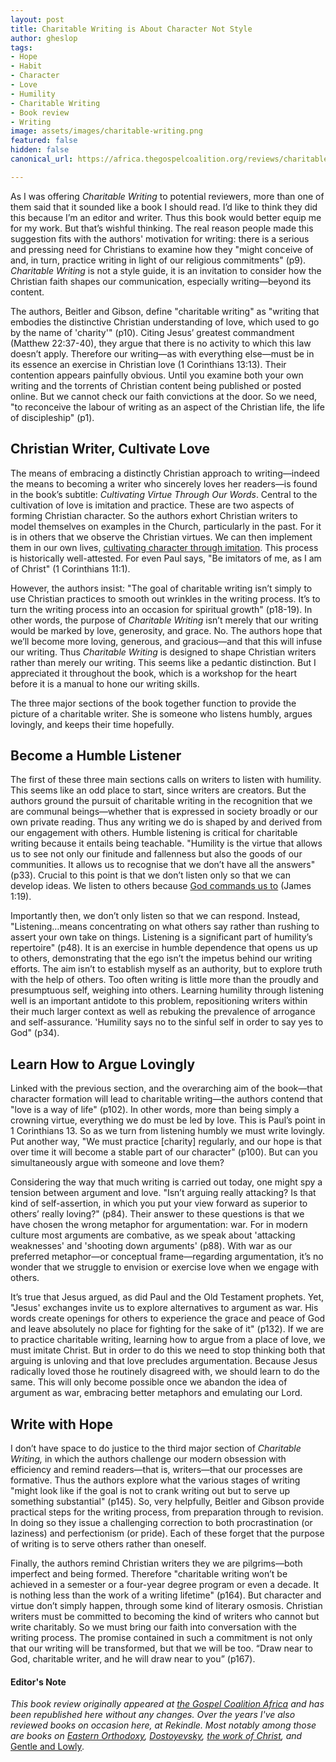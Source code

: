 ```yaml
---
layout: post
title: Charitable Writing is About Character Not Style
author: gheslop
tags:
- Hope
- Habit
- Character
- Love
- Humility
- Charitable Writing
- Book review
- Writing
image: assets/images/charitable-writing.png
featured: false
hidden: false
canonical_url: https://africa.thegospelcoalition.org/reviews/charitable-writing-is-about-character-not-style/

---
```

As I was offering _Charitable Writing_ to potential reviewers, more than one of them said that it sounded like a book I should read. I’d like to think they did this because I’m an editor and writer. Thus this book would better equip me for my work. But that’s wishful thinking. The real reason people made this suggestion fits with the authors' motivation for writing: there is a serious and pressing need for Christians to examine how they "might conceive of and, in turn, practice writing in light of our religious commitments" (p9). _Charitable Writing_ is not a style guide, it is an invitation to consider how the Christian faith shapes our communication, especially writing—beyond its content.

The authors, Beitler and Gibson, define "charitable writing" as "writing that embodies the distinctive Christian understanding of love, which used to go by the name of 'charity'" (p10). Citing Jesus’ greatest commandment (Matthew 22:37-40), they argue that there is no activity to which this law doesn’t apply. Therefore our writing—as with everything else—must be in its essence an exercise in Christian love (1 Corinthians 13:13). Their contention appears painfully obvious. Until you examine both your own writing and the torrents of Christian content being published or posted online. But we cannot check our faith convictions at the door. So we need, "to reconceive the labour of writing as an aspect of the Christian life, the life of discipleship" (p1).

## Christian Writer, Cultivate Love

The means of embracing a distinctly Christian approach to writing—indeed the means to becoming a writer who sincerely loves her readers—is found in the book’s subtitle: _Cultivating Virtue Through Our Words_. Central to the cultivation of love is imitation and practice. These are two aspects of forming Christian character. So the authors exhort Christian writers to model themselves on examples in the Church, particularly in the past. For it is in others that we observe the Christian virtues. We can then implement them in our own lives, [cultivating character through imitation](https://www.youtube.com/watch?v=j8yobhDBLSQ). This process is historically well-attested. For even Paul says, "Be imitators of me, as I am of Christ" (1 Corinthians 11:1).

However, the authors insist: "The goal of charitable writing isn’t simply to use Christian practices to smooth out wrinkles in the writing process. It’s to turn the writing process into an occasion for spiritual growth" (p18-19). In other words, the purpose of _Charitable Writing_ isn’t merely that our writing would be marked by love, generosity, and grace. No. The authors hope that we’ll become more loving, generous, and gracious—and that this will infuse our writing. Thus _Charitable Writing_ is designed to shape Christian writers rather than merely our writing. This seems like a pedantic distinction. But I appreciated it throughout the book, which is a workshop for the heart before it is a manual to hone our writing skills.

The three major sections of the book together function to provide the picture of a charitable writer. She is someone who listens humbly, argues lovingly, and keeps their time hopefully.

## Become a Humble Listener

The first of these three main sections calls on writers to listen with humility. This seems like an odd place to start, since writers are creators. But the authors ground the pursuit of charitable writing in the recognition that we are communal beings—whether that is expressed in society broadly or our own private reading. Thus any writing we do is shaped by and derived from our engagement with others. Humble listening is critical for charitable writing because it entails being teachable. "Humility is the virtue that allows us to see not only our finitude and fallenness but also the goods of our communities. It allows us to recognise that we don’t have all the answers" (p33). Crucial to this point is that we don’t listen only so that we can develop ideas. We listen to others because [God commands us to](https://rekindle.co.za/content/2022-08-04-bad-advice "Bad Advice") (James 1:19).

Importantly then, we don’t only listen so that we can respond. Instead, "Listening…means concentrating on what others say rather than rushing to assert your own take on things. Listening is a significant part of humility’s repertoire" (p48). It is an exercise in humble dependence that opens us up to others, demonstrating that the ego isn’t the impetus behind our writing efforts. The aim isn’t to establish myself as an authority, but to explore truth with the help of others. Too often writing is little more than the proudly and presumptuous self, weighing into others. Learning humility through listening well is an important antidote to this problem, repositioning writers within their much larger context as well as rebuking the prevalence of arrogance and self-assurance. 'Humility says no to the sinful self in order to say yes to God" (p34).

## Learn How to Argue Lovingly

Linked with the previous section, and the overarching aim of the book—that character formation will lead to charitable writing—the authors contend that "love is a way of life" (p102). In other words, more than being simply a crowning virtue, everything we do must be led by love. This is Paul’s point in 1 Corinthians 13. So as we turn from listening humbly we must write lovingly. Put another way, "We must practice \[charity\] regularly, and our hope is that over time it will become a stable part of our character" (p100). But can you simultaneously argue with someone and love them?

Considering the way that much writing is carried out today, one might spy a tension between argument and love. "Isn’t arguing really attacking? Is that kind of self-assertion, in which you put your view forward as superior to others’ really loving?" (p84). Their answer to these questions is that we have chosen the wrong metaphor for argumentation: war. For in modern culture most arguments are combative, as we speak about 'attacking weaknesses' and 'shooting down arguments' (p88). With war as our preferred metaphor—or conceptual frame—regarding argumentation, it’s no wonder that we struggle to envision or exercise love when we engage with others.

It’s true that Jesus argued, as did Paul and the Old Testament prophets. Yet, "Jesus' exchanges invite us to explore alternatives to argument as war. His words create openings for others to experience the grace and peace of God and leave absolutely no place for fighting for the sake of it" (p132). If we are to practice charitable writing, learning how to argue from a place of love, we must imitate Christ. But in order to do this we need to stop thinking both that arguing is unloving and that love precludes argumentation. Because Jesus radically loved those he routinely disagreed with, we should learn to do the same. This will only become possible once we abandon the idea of argument as war, embracing better metaphors and emulating our Lord.

## Write with Hope

I don’t have space to do justice to the third major section of _Charitable Writing,_ in which the authors challenge our modern obsession with efficiency and remind readers—that is, writers—that our processes are formative. Thus the authors explore what the various stages of writing "might look like if the goal is not to crank writing out but to serve up something substantial" (p145). So, very helpfully, Beitler and Gibson provide practical steps for the writing process, from preparation through to revision. In doing so they issue a challenging correction to both procrastination (or laziness) and perfectionism (or pride). Each of these forget that the purpose of writing is to serve others rather than oneself.

Finally, the authors remind Christian writers they we are pilgrims—both imperfect and being formed. Therefore "charitable writing won’t be achieved in a semester or a four-year degree program or even a decade. It is nothing less than the work of a writing lifetime" (p164). But character and virtue don’t simply happen, through some kind of literary osmosis. Christian writers must be committed to becoming the kind of writers who cannot but write charitably. So we must bring our faith into conversation with the writing process. The promise contained in such a commitment is not only that our writing will be transformed, but that we will be too. “Draw near to God, charitable writer, and he will draw near to you” (p167).

#### Editor's Note

_This book review originally appeared at_ [_the Gospel Coalition Africa_](https://africa.thegospelcoalition.org/reviews/charitable-writing-is-about-character-not-style/ "Review at TGCA") _and has been republished here without any changes. Over the years I've also reviewed books on occasion here, at Rekindle. Most notably among those are books on_ [_Eastern Orthodoxy_](https://rekindle.co.za/content/2020-04-22-book-review-the-victory-of-the-cross "The Victory of the Cross")_,_ [_Dostoyevsky_](https://rekindle.co.za/content/2021-09-08-gospel-notes-from-underground "Notes from Underground")_,_ [_the work of Christ_](https://rekindle.co.za/content/book-review-the-forgotten-cross/ "The Forgotten Cross")_, and_ [Gentle and Lowly](https://rekindle.co.za/content/2022-02-24-gentle-and-lowly "Dane Ortlund")_._

